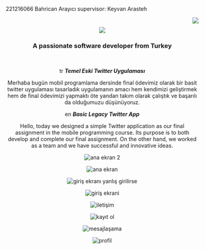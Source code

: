 221216066 Bahrican Arayıcı
supervisor: Keyvan Arasteh 

<img align="right" src="https://visitor-badge.laobi.icu/badge?page_id=bahricvn.Final_Projesii" />

<h1 align="center">
    <img src="[https://readme-typing-svg.herokuapp.com/?font=Righteous&size=35&center=true&vCenter=true&width=500&height=70&duration=4000&lines=Hi+There!+👋;+I'm+Bahrican+Arayici!](https://readme-typing-svg.herokuapp.com/?font=Righteous&size=35&center=true&vCenter=true&width=500&height=70&duration=4000&lines=Hi+There!+%F0%9F%91%8B;+I%27m+Bahrican+Arayici!);" />
</h1>

<h3 align="center">A passionate software developer from Turkey </h3>

<br/>

<div align="center">


tr
 _**Temel Eski Twitter Uygulaması**_
 
 Merhaba bugün mobil programlama dersinde final ödevimiz olarak bir basit twitter uygulaması tasarladık uygulamanın amacı hem kendimizi geliştirmek hem de final ödevimizi yapmaktı öte yandan takım olarak çalıştık ve başarılı da olduğumuzu düşünüyoruz.

en
_**Basic Legacy Twitter App**_
 
 Hello, today we designed a simple Twitter application as our final assignment in the mobile programming course. Its purpose is to both develop and complete our final assignment. On the other hand, we worked as a team and we have successful and innovative ideas.


![ana ekran 2](https://github.com/bahricvn/Final_projesii/assets/121409840/f36e29c6-46cb-470a-9121-a999b829e5cd)

![ana ekran](https://github.com/bahricvn/Final_projesii/assets/121409840/a8c7f1bb-58f6-40f4-acd6-250112de9f06)

![giriş ekranı yanlış girilirse](https://github.com/bahricvn/Final_projesii/assets/121409840/1b56c361-fa2b-4192-b937-f477a9621bee)

![giriş ekrani](https://github.com/bahricvn/Final_projesii/assets/121409840/b28db08b-e8ab-43b2-82fb-e132d151e0aa)

![iletişim](https://github.com/bahricvn/Final_projesii/assets/121409840/37a5a7dd-b4b6-4d17-b302-ccf816b66e8f)

![kayıt ol](https://github.com/bahricvn/Final_projesii/assets/121409840/e6db0623-c7ea-47e8-a8e4-cc1c5992a778)

![mesajlaşama](https://github.com/bahricvn/Final_projesii/assets/121409840/ddccbfd8-64e3-4fc9-8dc5-92dd5e50cd15)

![profil](https://github.com/bahricvn/Final_projesii/assets/121409840/7c9c6805-e27c-45f6-887c-8df0632b78f3)
